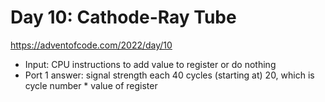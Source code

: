 # Day 10: Cathode-Ray Tube

https://adventofcode.com/2022/day/10

- Input: CPU instructions to add value to register or do nothing
- Port 1 answer: signal strength each 40 cycles (starting at) 20, which is
  cycle number * value of register
